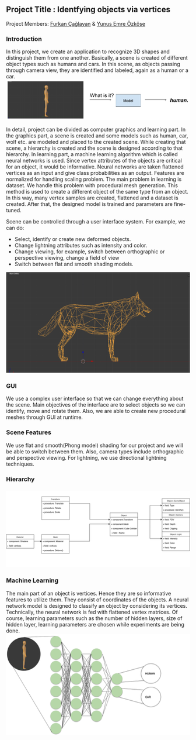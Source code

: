 <h2>Project Title : Identfying objects via vertices</h2>
Project Members: <a href="https://github.com/furkancaglayan">Furkan Çağlayan</a> & <a href="https://github.com/EmreOzkose">Yunus Emre Özköse</a>

<h3>Introduction </h3>
In this project, we create an application to recognize 3D shapes and distinguish them from one another. Basically, a scene is created of different object types such as humans and cars. In this scene, as objects passing through camera view, they are identified and labeled, again as a human or a car.

<img src="images/introfigure.png">

<br>

In detail, project can be divided as computer graphics and learning part. In the graphics part, a scene is created and some models such as human, car, wolf etc. are modeled and placed to the created scene. While creating that scene, a hierarchy is created and the scene is designed according to that hierarchy. In learning part, a machine learning algorithm which is called neural networks is used. Since vertex attributes of the objects are critical for an object, it would be informative. Neural networks are taken flattened vertices as an input and give class probabilities as an output. Features are normalized for handling scaling problem. The main problem in learning is dataset. We handle this problem with procedural mesh generation. This method is used to create a different object of the same type from an object. In this way, many vertex samples are created, flattened and a dataset is created. After that, the designed model is trained and parameters are fine-tuned. 

Scene can be controlled through a user interface system. For example, we can do:
<ul>
    <li> Select, identify or create new deformed objects. </li>
    <li> Change lightning attributes such as intensity and color.</li>
    <li> Change viewing, for example, switch between orthographic or perspective viewing, change a field of view</li>
    <li> Switch between flat and smooth shading models.</li>
</ul>

<img src="images/wolfvertex.png">

<br>

<h3>GUI</h3>
We use a complex user interface so that we can change everything about the scene. Main objectives of the interface are to select objects so we can identify, move and rotate them. Also, we are able to create new procedural meshes through GUI at runtime.

<h3>Scene Features</h3>
We use flat and smooth(Phong model) shading for our project and we will be able to switch between them. Also, camera types include orthographic and perspective viewing. For lightning, we use directional lightning techniques.

<h3>Hierarchy<h3>
<img src="images/uml.jpg">

<h3>Machine Learning</h3>
The main part of an object is vertices. Hence they are so informative features to utilize them. They consist of coordinates of the objects. A neural network model is designed to classify an object by considering its vertices. Technically, the neural network is fed with flattened vertex matrices. Of course, learning parameters such as the number of hidden layers, size of hidden layer, learning parameters are chosen while experiments are being done. 
    
<img src="images/neuralnetworks.png">

